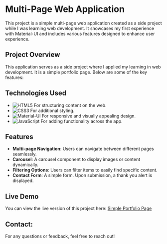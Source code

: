 # Multi-Page Web Application

This project is a simple multi-page web application created as a side project while I was learning web development. It showcases my first experience with Material-UI and includes various features designed to enhance user experience.

## Project Overview

This application serves as a side project where I applied my learning in web development. It is a simple portfolio page. Below are some of the key features:

## Technologies Used

- ![HTML5](https://img.shields.io/badge/HTML5-E34F26?style=flat&logo=html5&logoColor=white) For structuring content on the web.
- ![CSS3](https://img.shields.io/badge/CSS3-1572B6?style=flat&logo=css3&logoColor=white) For additional styling.
- ![Material-UI](https://img.shields.io/badge/Material--UI-0081CB?style=flat&logo=mui&logoColor=white) For responsive and visually appealing design.
- ![JavaScript](https://img.shields.io/badge/JavaScript-F7DF1E?style=flat&logo=javascript&logoColor=black) For adding functionality across the app.

## Features

- **Multi-page Navigation**: Users can navigate between different pages seamlessly.
- **Carousel**: A carousel component to display images or content dynamically.
- **Filtering Options**: Users can filter items to easily find specific content.
- **Contact Form**: A simple form. Upon submission, a thank you alert is displayed.

## Live Demo

You can view the live version of this project here: [Simple Portfolio Page](https://klimentina2709.github.io/Simple-Portfolio-Demo/)

## Contact:

For any questions or feedback, feel free to reach out!
